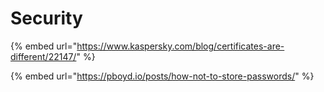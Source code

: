 # Security

{% embed url="https://www.kaspersky.com/blog/certificates-are-different/22147/" %}

{% embed url="https://pboyd.io/posts/how-not-to-store-passwords/" %}



